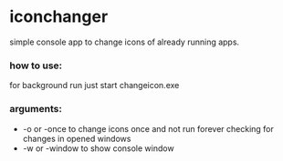 # iconchanger

simple console app to change icons of already running apps.

### how to use:
for background run just start changeicon.exe

### arguments:

- -o or -once to change icons once and not run forever checking for changes in opened windows
- -w or -window to show console window